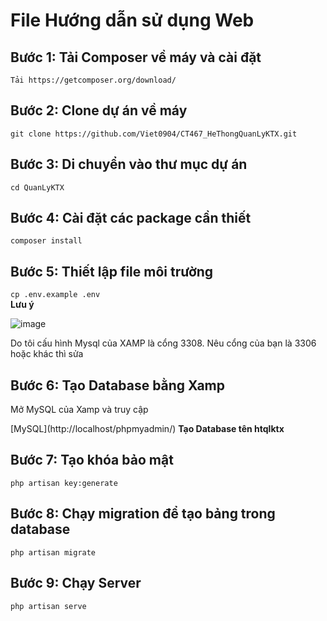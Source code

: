 # File Hướng dẫn sử dụng Web
## Bước 1: Tải Composer về máy và cài đặt
`Tải https://getcomposer.org/download/`
## Bước 2: Clone dự án về máy 
`git clone https://github.com/Viet0904/CT467_HeThongQuanLyKTX.git`
## Bước 3: Di chuyển vào thư mục dự án
`cd QuanLyKTX` 
## Bước 4: Cài đặt các package cần thiết
`composer install`
## Bước 5: Thiết lập file môi trường
`cp .env.example .env`  
<b> Lưu ý </b>

![image](https://github.com/user-attachments/assets/04d378b1-5084-4d43-9d84-8f2db616afd8)
<p> Do tôi cấu hình Mysql của XAMP là cổng 3308. Nêu cổng của bạn là 3306 hoặc khác thì sửa </p>

## Bước 6: Tạo Database bằng Xamp
<p> Mở MySQL của Xamp và truy cập </p> [MySQL](http://localhost/phpmyadmin/)  
<b>Tạo Database tên htqlktx</b>

## Bước 7: Tạo khóa bảo mật
`php artisan key:generate`
## Bước 8: Chạy migration để tạo bảng trong database
`php artisan migrate`
## Bước 9: Chạy Server
`php artisan serve`


